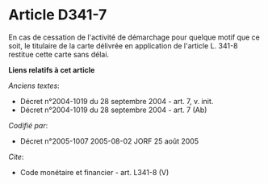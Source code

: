 # Article D341-7

En cas de cessation de l'activité de démarchage pour quelque motif que ce soit, le titulaire de la carte délivrée en
application de l'article L. 341-8 restitue cette carte sans délai.

**Liens relatifs à cet article**

_Anciens textes_:

  - Décret n°2004-1019 du 28 septembre 2004 - art. 7, v. init.
  - Décret n°2004-1019 du 28 septembre 2004 - art. 7 (Ab)

_Codifié par_:

  - Décret n°2005-1007 2005-08-02 JORF 25 août 2005

_Cite_:

  - Code monétaire et financier - art. L341-8 (V)
